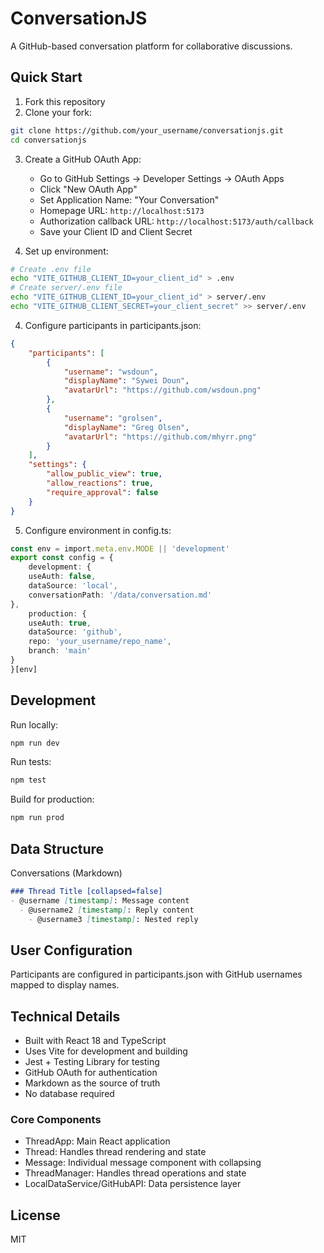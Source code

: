 # ConversationJS

A GitHub-based conversation platform for collaborative discussions.

## Quick Start

1. Fork this repository
2. Clone your fork:

```bash
git clone https://github.com/your_username/conversationjs.git
cd conversationjs
```

3. Create a GitHub OAuth App:
   - Go to GitHub Settings -> Developer Settings -> OAuth Apps
   - Click "New OAuth App"
   - Set Application Name: "Your Conversation"
   - Homepage URL: `http://localhost:5173`
   - Authorization callback URL: `http://localhost:5173/auth/callback`
   - Save your Client ID and Client Secret

4. Set up environment:

```bash
# Create .env file
echo "VITE_GITHUB_CLIENT_ID=your_client_id" > .env
# Create server/.env file
echo "VITE_GITHUB_CLIENT_ID=your_client_id" > server/.env
echo "VITE_GITHUB_CLIENT_SECRET=your_client_secret" >> server/.env
```


4. Configure participants in participants.json:
 
```json
{
    "participants": [
        {
            "username": "wsdoun",
            "displayName": "Sywei Doun",
            "avatarUrl": "https://github.com/wsdoun.png"
        },
        {
            "username": "grolsen",
            "displayName": "Greg Olsen",
            "avatarUrl": "https://github.com/mhyrr.png"
        }
    ],
    "settings": {
        "allow_public_view": true,
        "allow_reactions": true,
        "require_approval": false
    }
}
```

5. Configure environment in config.ts:

```typescript
const env = import.meta.env.MODE || 'development'
export const config = {
    development: {
    useAuth: false,
    dataSource: 'local',
    conversationPath: '/data/conversation.md'
},
    production: {
    useAuth: true,
    dataSource: 'github',
    repo: 'your_username/repo_name',
    branch: 'main'
}
}[env]
```

## Development

Run locally:
```bash
npm run dev
```

Run tests:
```bash
npm test
```

Build for production:

```bash
npm run prod
```

## Data Structure

Conversations (Markdown)

```markdown
### Thread Title [collapsed=false]
- @username [timestamp]: Message content
  - @username2 [timestamp]: Reply content
    - @username3 [timestamp]: Nested reply
```


## User Configuration   

Participants are configured in participants.json with GitHub usernames mapped to display names.

## Technical Details

- Built with React 18 and TypeScript
- Uses Vite for development and building
- Jest + Testing Library for testing
- GitHub OAuth for authentication
- Markdown as the source of truth
- No database required

### Core Components

- ThreadApp: Main React application
- Thread: Handles thread rendering and state
- Message: Individual message component with collapsing
- ThreadManager: Handles thread operations and state
- LocalDataService/GitHubAPI: Data persistence layer

## License

MIT
